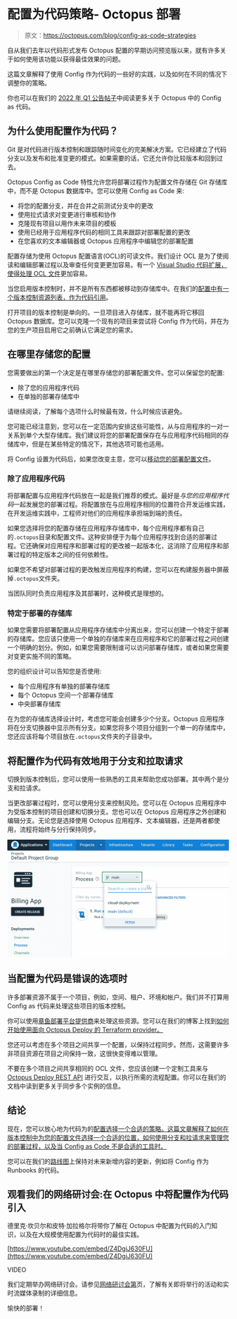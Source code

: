 # 配置为代码策略- Octopus 部署

> 原文：<https://octopus.com/blog/config-as-code-strategies>

自从我们去年以代码形式发布 Octopus 配置的早期访问预览版以来，就有许多关于如何使用该功能以获得最佳效果的问题。

这篇文章解释了使用 Config 作为代码的一些好的实践，以及如何在不同的情况下调整你的策略。

你也可以在我们的 [2022 年 Q1 公告帖子](https://octopus.com/blog/octopus-release-2022-q1)中阅读更多关于 Octopus 中的 Config as 代码。

## 为什么使用配置作为代码？

Git 是对代码进行版本控制和跟踪随时间变化的完美解决方案。它已经建立了代码分支以及发布和批准变更的模式。如果需要的话，它还允许你比较版本和回到过去。

Octopus Config as Code 特性允许您将部署过程作为配置文件存储在 Git 存储库中，而不是 Octopus 数据库中。您可以使用 Config as Code 来:

*   将您的配置分支，并在合并之前测试分支中的更改
*   使用拉式请求对变更进行审核和协作
*   克隆现有项目以用作未来项目的模板
*   使用已经用于应用程序代码的相同工具来跟踪对部署配置的更改
*   在您喜欢的文本编辑器或 Octopus 应用程序中编辑您的部署配置

配置存储为使用 Octopus 配置语言(OCL)的可读文件。我们设计 OCL 是为了使阅读和编辑部署过程以及审查任何变更更加容易。有一个 [Visual Studio 代码扩展，使得处理 OCL 文件](https://marketplace.visualstudio.com/items?itemName=octopusdeploy.vscode-octopusdeploy)更加容易。

当您启用版本控制时，并不是所有东西都被移动到存储库中。在我们的[配置中有一个版本控制资源列表，作为代码引用](https://octopus.com/docs/projects/version-control/config-as-code-reference)。

打开项目的版本控制是单向的。一旦项目进入存储库，就不能再将它移回 Octopus 数据库。您可以克隆一个现有的项目来尝试将 Config 作为代码，并在为您的生产项目启用它之前确认它满足您的需求。

## 在哪里存储您的配置

您需要做出的第一个决定是在哪里存储您的部署配置文件。您可以保留您的配置:

*   除了您的应用程序代码
*   在单独的部署存储库中

请继续阅读，了解每个选项什么时候最有效，什么时候应该避免。

您可能已经注意到，您可以在一定范围内安排这些可能性，从与应用程序的一对一关系到单个大型存储库。我们建议将您的部署配置保存在与应用程序代码相同的存储库中，但是在某些特定的情况下，其他选项可能也适用。

将 Config 设置为代码后，如果您改变主意，您可以[移动您的部署配置文件](https://octopus.com/docs/projects/version-control/moving-version-control)。

### 除了应用程序代码

将部署配置与应用程序代码放在一起是我们推荐的模式。最好是*与您的应用程序代码*一起发展您的部署过程。将配置放在与应用程序相同的位置符合开发运维实践，在开发运维实践中，工程师对他们的应用程序承担端到端的责任。

如果您选择将您的配置存储在应用程序存储库中，每个应用程序都有自己的`.octopus`目录和配置文件。这种安排便于为每个应用程序找到合适的部署过程。它还确保对应用程序和部署过程的更改被一起版本化，这消除了应用程序和部署过程的特定版本之间的任何依赖性。

如果您不希望对部署过程的更改触发应用程序的构建，您可以在构建服务器中屏蔽掉`.octopus`文件夹。

当团队同时负责应用程序及其部署时，这种模式是理想的。

### 特定于部署的存储库

如果您需要将部署配置从应用程序存储库中分离出来，您可以创建一个特定于部署的存储库。您应该只使用一个单独的存储库来在应用程序和它的部署过程之间创建一个明确的划分。例如，如果您需要限制谁可以访问部署存储库，或者如果您需要对变更实施不同的策略。

您的组织设计可以告知您是否使用:

*   每个应用程序有单独的部署存储库
*   每个 Octopus 空间一个部署存储库
*   中央部署存储库

在为您的存储库选择设计时，考虑您可能会创建多少个分支。Octopus 应用程序将在分支切换器中显示所有分支。如果您将多个项目分组到一个单一的存储库中，您还应该将每个项目放在`.octopus`文件夹的子目录中。

## 将配置作为代码有效地用于分支和拉取请求

切换到版本控制后，您可以使用一些熟悉的工具来帮助您成功部署。其中两个是分支和拉请求。

当更改部署过程时，您可以使用分支来控制风险。您可以在 Octopus 应用程序中为受版本控制的项目创建和切换分支。您也可以在 Octopus 应用程序之外创建和编辑分支。无论您是选择使用 Octopus 应用程序、文本编辑器，还是两者都使用，流程将始终与分行保持同步。

[![The branch switcher in Octopus Deploy](img/b00a09c9cc5f4357a08cce38501abd87.png)](#)

## 当配置为代码是错误的选项时

许多部署资源不属于一个项目，例如，空间、租户、环境和帐户。我们并不打算用 Config as 代码来处理这些项目的版本控制。

你可以使用[章鱼部署平台提供商](https://registry.terraform.io/providers/OctopusDeployLabs/octopusdeploy/latest/docs)来处理这些资源。您可以在我们的博客上找到[如何开始使用面向 Octopus Deploy 的 Terraform provider。](https://octopus.com/blog/octopusdeploy-terraform-provider)

您还可以考虑在多个项目之间共享一个配置，以保持过程同步。然而，这需要许多非项目资源在项目之间保持一致，这很快变得难以管理。

不要在多个项目之间共享相同的 OCL 文件，您应该创建一个定制工具来与 [Octopus Deploy REST API](https://octopus.com/docs/octopus-rest-api) 进行交互，以执行所需的流程配置。你可以在我们的文档中读到更多关于同步多个实例的信息。

## 结论

现在，您可以放心地为代码为的[配置选择一个合适的策略。这篇文章解释了如何在版本控制中为您的配置文件选择一个合适的位置，如何使用分支和拉请求来管理您的部署过程，以及当 Config as Code 不是合适的工具时。](https://octopus.com/blog/octopus-release-2022-q1)

您可以在我们的[路线图](https://octopus.com/company/roadmap)上保持对未来新增内容的更新，例如将 Config 作为 Runbooks 的代码。

## 观看我们的网络研讨会:在 Octopus 中将配置作为代码引入

德里克·坎贝尔和皮特·加拉格尔将带你了解在 Octopus 中配置为代码的入门知识，以及在大规模使用配置为代码时的最佳实践。

[https://www.youtube.com/embed/Z4DgiJ630FU](https://www.youtube.com/embed/Z4DgiJ630FU)

VIDEO

我们定期举办网络研讨会。请参见[网络研讨会第](https://octopus.com/events)页，了解有关即将举行的活动和实时流媒体录制的详细信息。

愉快的部署！